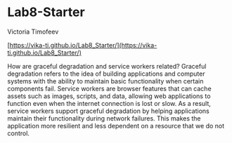 # Lab8-Starter
Victoria Timofeev

[https://vika-ti.github.io/Lab8_Starter/](https://vika-ti.github.io/Lab8_Starter/)

How are graceful degradation and service workers related?
Graceful degradation refers to the idea of building applications and computer systems with the ability to maintain basic functionality when certain components fail. Service workers are browser features that can cache assets such as images, scripts, and data, allowing web applications to function even when the internet connection is lost or slow. As a result, service workers support graceful degradation by helping applications maintain their functionality during network failures. This makes the application more resilient and less dependent on a resource that we do not control.

